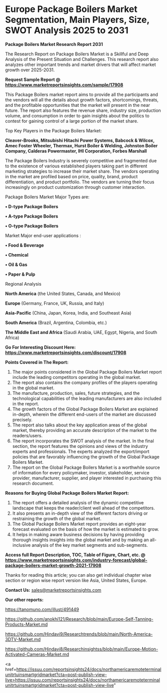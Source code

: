 # Europe Package Boilers Market Segmentation, Main Players, Size, SWOT Analysis 2025 to 2031

<strong>Package Boilers Market Research Report 2031</strong>

The Research Report on Package Boilers Market is a Skillful and Deep Analysis of the Present Situation and Challenges. This research report also analyzes other important trends and market drivers that will affect market growth over 2025-2031.

<strong>Request Sample Report @ <a href=https://www.marketreportsinsights.com/sample/17908>https://www.marketreportsinsights.com/sample/17908</a></strong>

This Package Boilers market report aims to provide all the participants and the vendors will all the details about growth factors, shortcomings, threats, and the profitable opportunities that the market will present in the near future. The report also features the revenue share, industry size, production volume, and consumption in order to gain insights about the politics to contest for gaining control of a large portion of the market share.

Top Key Players in the Package Boilers Market:

<strong>Cleaver-Brooks, Mitsubishi Hitachi Power Systems, Babcock & Wilcox, Amec Foster Wheeler, Thermax, Hurst Boiler & Welding, Johnston Boiler Company, Calderas Powermaster, IHI Corporation, Forbes Marshall</strong>

The Package Boilers Industry is severely competitive and fragmented due to the existence of various established players taking part in different marketing strategies to increase their market share. The vendors operating in the market are profiled based on price, quality, brand, product differentiation, and product portfolio. The vendors are turning their focus increasingly on product customization through customer interaction.

Package Boilers Market Major Types are:

<strong>• D-type Package Boilers

• A-type Package Boilers

• O-type Package Boilers</strong>

Market Major end-user applications :

<strong>• Food & Beverage

• Chemical

• Oil & Gas

• Paper & Pulp</strong>

Regional Analysis

</u><strong><b>North America</b></strong> (the United States, Canada, and Mexico)

<strong><b>Europe </b></strong>(Germany, France, UK, Russia, and Italy)

<strong><b>Asia-Pacific</b></strong> (China, Japan, Korea, India, and Southeast Asia)

<strong><b>South America</b></strong> (Brazil, Argentina, Colombia, etc.)

<strong><b>The Middle East and Africa</b></strong> (Saudi Arabia, UAE, Egypt, Nigeria, and South Africa)

<strong>Go For Interesting Discount Here: <a href=https://www.marketreportsinsights.com/discount/17908>https://www.marketreportsinsights.com/discount/17908</a></strong>

<strong>Points Covered in The Report:</strong>
<ol>
  <li>The major points considered in the Global Package Boilers Market report include the leading competitors operating in the global market.</li>
  <li>The report also contains the company profiles of the players operating in the global market.</li>
  <li>The manufacture, production, sales, future strategies, and the technological capabilities of the leading manufacturers are also included in the report.</li>
  <li>The growth factors of the Global Package Boilers Market are explained in-depth, wherein the different end-users of the market are discussed precisely.</li>
  <li>The report also talks about the key application areas of the global market, thereby providing an accurate description of the market to the readers/users.</li>
  <li>The report incorporates the SWOT analysis of the market. In the final section, the report features the opinions and views of the industry experts and professionals. The experts analyzed the export/import policies that are favorably influencing the growth of the Global Package Boilers Market.</li>
  <li>The report on the Global Package Boilers Market is a worthwhile source of information for every policymaker, investor, stakeholder, service provider, manufacturer, supplier, and player interested in purchasing this research document.</li>
</ol>
<strong>Reasons for Buying Global Package Boilers Market Report:</strong>

<ol>
  <li>The report offers a detailed analysis of the dynamic competitive landscape that keeps the reader/client well ahead of the competitors.</li>
  <li>It also presents an in-depth view of the different factors driving or restraining the growth of the global market.</li>
  <li>The Global Package Boilers Market report provides an eight-year forecast evaluated on the basis of how the market is estimated to grow.</li>
  <li>It helps in making aware business decisions by having providing thorough insights insights into the global market and by making an all-inclusive analysis of the key market segments and sub-segments.</li>
</ol>
<strong>Access full Report Description, TOC, Table of Figure, Chart, etc. @ <a href=https://www.marketreportsinsights.com/industry-forecast/global-package-boilers-market-growth-2021-17908>https://www.marketreportsinsights.com/industry-forecast/global-package-boilers-market-growth-2021-17908</a></strong>


Thanks for reading this article; you can also get individual chapter wise section or region wise report version like Asia, United States, Europe.

<strong>Contact Us:</strong>
sales@marketreportsinsights.com

<strong>Our other reports:</strong>

<a href=https://tanomuno.com/illust/491449>https://tanomuno.com/illust/491449</a>

<a href=https://github.com/anokhi121/Research/blob/main/Europe-Self-Tanning-Products-Market.md>https://github.com/anokhi121/Research/blob/main/Europe-Self-Tanning-Products-Market.md</a>

<a href=https://github.com/Hindavi9/Researchtrends/blob/main/North-America-3DTV-Market.md>https://github.com/Hindavi9/Researchtrends/blob/main/North-America-3DTV-Market.md</a>

<a href=https://github.com/Hindavi8/Researchinsightss/blob/main/Europe-Motion-Activated-Cameras-Market.md>https://github.com/Hindavi8/Researchinsightss/blob/main/Europe-Motion-Activated-Cameras-Market.md</a>

<a href=https://issuu.com/reportsinsights24/docs/northamericaremoteterminalunitrtuinsmartgridmarket?cta=post-publish-view-live>https://issuu.com/reportsinsights24/docs/northamericaremoteterminalunitrtuinsmartgridmarket?cta=post-publish-view-live</a>"
